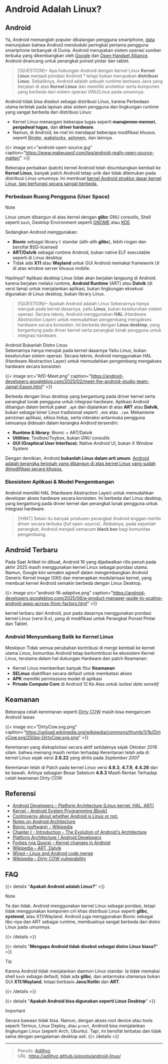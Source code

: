# Android Adalah Linux?


## Android

Ya, Android memanglah populer dikalangan pengguna smartphone, [data](https://gs.statcounter.com/os-market-share/mobile/worldwide) menunjukan bahwa Android menduduki peringkat pertama pengguna smartphone terbanyak di Dunia. Android merupakan sistem operasi sumber terbuka yang dikembangkan oleh [Google](https://www.android.com/) dan [Open Handset Alliance](https://www.openhandsetalliance.com/android_overview.html).  Android dirancang untuk perangkat ponsel pintar dan tablet. 

> [!QUESTION]+ Apa hubungan Android dengan kernel Linux
> **Kernel Linux** menjadi pondasi Android.* tetapi bukan merupakan **distribusi Linux**. Sebaliknya, Android adalah sebuah runtime berbasis Java yang berjalan di atas **Kernel Linux** dan memiliki arsitektur serta komponen yang berbeda dari sistem operasi *GNU/Linux* pada umumnya.

Android tidak bisa disebut sebagai distribusi Linux, karena Perbedaan utama terletak pada lapisan atas sistem pengguna dan lingkungan runtime yang sangat berbeda dari distribusi Linux:

- Kernel Linux menangani beberapa tugas seperti **manajemen memori**, **penjadwal tugas**, dan **driver hardware**.
- Namun, di Android, ke
rnel ini mendapat beberapa modifikasi khusus. seperti <abbr title="Untuk inter proses communication (IPC)">Binder</abbr>, <abbr title="untuk manajemen pengelolaan sumber daya">wakelocks</abbr>, <abbr title="untuk shared memory">ashmem</abbr>, dan lainnya.

{{< image src="android-open-source.jpg" caption="https://www.makeuseof.com/tag/android-really-open-source-matter/" >}}

Beberapa perbaikan (patch) kernel Android telah disumbangkan kembali ke **Kernel Linux**, banyak patch Android tetap unik dan tidak ditemukan pada distribusi Linux umumnya. Ini membuat <u>kernel Android struktur dasar kernel Linux, tapi berfungsi secara sangat berbeda.</u>

### Perbedaan Ruang Pengguna (User Space)

> [!NOTE]
> Linux umum dibangun di atas kernel dengan **glibc** GNU coreutils, Shell seperti `bash`, Desktop Environment seperti [GNOME](https://www.gnome.org/) atau [KDE](https://kde.org/).

Sedangkan Android menggunakan:

- **Bionic** sebagai library `C` standar (alih-alih **glibc**), lebih ringan dan bersifat BSD-licensed
- **ART/Dalvik** sebagai runtime Android, bukan native ELF executable seperti di Linux desktop 
- Tidak ada **X11** atau **Wayland** untuk GUI Android memakai framework UI di atas window server khusus mobile. 

Hasilnya? Aplikasi desktop Linux tidak akan berjalan langsung di Android. karena berjalan melalui runtime, **Android Runtime** (ART) atau **Dalvik** (di versi lama) untuk menjalankan aplikasi, bukan lingkungan eksekusi digunakan di Linux desktop, bukan library Linux.


> [!QUESTION]+ Apakah Android adalah Linux
> Sebenarnya hanya merujuk pada kernel dasarnya, yaitu **Linux**, bukan keseluruhan sistem operasi. Secara teknis, Android menggunakan **HAL** (*Hardware Abstraction Layer*) untuk memudahkan pengembang mengakses hardware secara konsisten. Ini berbeda dengan **Linux desktop**, yang bergantung pada driver kernel serta perangkat lunak pengguna untuk integrasi hardware.  

Android Bukanlah Distro Linux  
Sebenarnya hanya merujuk pada kernel dasarnya Yaitu Linux, bukan keseluruhan sistem operasi. Secara teknis, Android menggunakan HAL (Hardware Abstraction Layer) untuk memudahkan pengembang mengakses hardware secara konsisten

{{< image src="AfD-Meet.png" caption="https://android-developers.googleblog.com/2025/02/meet-the-android-studio-team-Jamal-Eason.html" >}}

Berbeda dengan linux desktop yang bergantung pada driver kernel serta perangkat lunak pengguna untuk integrasi hardware. Aplikasi Android dibangun dalam bentuk paket `.apk` dan dijalankan di atas **ART** atau **Dalvik**, bukan sebagai biner Linux tradisional seperti `.deb` atau `.rpm`. Mekanisme perizinan aplikasi, siklus hidup, serta interaksi antarmuka pengguna semuanya didesain dalam kerangka Android tersendiri:  

- **Runtime & library**: Bionic + ART/Dalvik  
- **Utilities**: Toolbox/Toybox, bukan *GNU coreutils*  
- **GUI (Graphical User Interface)**: Native Android UI, bukan X Window System  

Dengan demikian, Android **bukanlah Linux dalam arti umum**. <u>Android adalah kerangka terpisah yang dibangun di atas kernel Linux yang sudah dimodifikasi secara khusus.</u>  

### Ekosistem Aplikasi & Model Pengembangan

Android memiliki HAL (Hardware Abstraction Layer) untuk memudahkan developer akses hardware secara konsisten. Ini berbeda dari Linux desktop, yang bergantung pada driver kernel dan perangkat lunak pengguna untuk integrasi hardware.

> [!HINT] Selain itu
> banyak produsen perangkat Android enggan merilis driver secara terbuka (*full open-source*). Akibatnya, pada sejumlah perangkat, Android menjadi semacam **black box** bagi komunitas pengembang.  

## Android Terbaru

Pada Saat Artikel ini dibuat, Android 16 yang dijadwalkan rilis penuh pada akhir 2025 masih menggunakan kernel Linux sebagai pondasi utama. Namun, Google kini semakin agresif dalam mengembangkan Android Generic Kernel Image (GKI) dan menerapkan modularisasi kernel, yang membuat kernel Android semakin berbeda dengan Linux Desktop. 

{{< image src="android-16-adaptive.png" caption="https://android-developers.googleblog.com/2025/06/a-product-manager-guide-to-scaling-android-apps-across-from-factors.html" >}}

kernel terbaru dari Android, pun pada dasarnya menggunakan pondasi kernel Linux (versi 6.x), yang di modifikasi untuk Perangkat Ponsel Pintar dan Tablet.

### Android Menyumbang Balik ke Kernel Linux

Meskipun Tidak semua perubahan kontribusi di merge kembali ke kernel utama Linux, komunitas Android tetap berkontribusi ke ekosistem Kernel Linux, terutama dalam hal dukungan Hardware dan patch Keamanan:

- Kernel Linux memberikan banyak fitur **Keamanan**
- **SELinux** diaktifkan secara default untuk membatasi akses
- **APK** memiliki permissions model di aplikasi
- **Private Compute Core** di Android 12 Ke Atas untuk *isolasi data sensitif*

## Keamanan

Beberapa celah kerentanan seperti <abbr title="Dirty Copy-On-Write">Dirty COW</abbr> masih bisa mengancam Android lawas

{{< image src="DirtyCow.svg.png" caption="https://upload.wikimedia.org/wikipedia/commons/thumb/1/1b/DirtyCow.svg/250px-DirtyCow.svg.png" >}}

Kerentanan yang dieksploitasi secara aktif setidaknya sejak *Oktober 2016* silam. bahwa memang masih rentan terhadap Kerentanan telah ada di kernel Linux sejak versi **2.6.22** yang dirilis pada *September 2007*

Kerentanan telah di Patch pada kernel Linux versi **4.8.3**, **4.7.9**, **4.4.26** dan ke bawah. Artinya sebagian Besar Sebelum **4.8.3** Masih Rentan Terhadap celah keamanan Dirty COW

## Referensi

* [Android Developers – Platform Architecture (Linux kernel, HAL, ART)](https://developer.android.com/guide/platform?hl=id)
* [Kernel - Android System Programming [Book]](https://www.oreilly.com/library/view/android-system-programming/9781787125360/9dc4394d-fb7a-418d-8d88-3c5c212a3371.xhtml)
* [Controversy about whether Android is Linux or not.](https://www.reddit.com/r/linuxquestions/comments/h0eiu2/)
* [Notes on Android Architecture](https://stan.bar/androidarch/)
* [Bionic (software) - Wikipedia](https://en.wikipedia.org/wiki/Bionic_%28software%29)
* [Chapter I - Introduction - The Evolution of Android's Architecture](https://newandroidbook.com/book/Introduction.html)
* [Platform Architecture | Android Developers](https://developer.android.com/guide/platform)
* [Forbes (via Quora) – Kernel changes in Android](https://www.forbes.com/sites/quora/2013/05/13/what-are-the-major-changes-that-android-made-to-the-linux-kernel/?utm_source=chatgpt.com)
* [Wikipedia – ART, Dalvik](https://en.wikipedia.org/wiki/Android_Runtime)
* [Wired – Linux and Android code merge](https://www.wired.com/2012/03/android-linux/)
* [Wikipedia – Dirty COW vulnerability](https://en.wikipedia.org/wiki/Dirty_COW)

## FAQ

{{< details "**Apakah Android adalah Linux?**" >}}

> [!NOTE]
> Ya dan tidak. Android menggunakan kernel Linux sebagai pondasi, tetapi tidak menggunakan komponen ciri khas distribusi Linux seperti **glibc**, **systemd**, atau X11/Wayland. Android juga menggunakan Bionic sebagai libc-nya dan ART sebagai runtime, membuatnya sangat berbeda dari distro Linux pada umumnya.

{{< /details >}}

{{< details "**Mengapa Android tidak disebut sebagai distro Linux biasa?**" >}}

> [!TIP]
> Karena Android tidak menjalankan daemon Linux standar. Ia tidak memakai shell `bash` sebagai default, tidak ada **glibc**, dan antarmuka utamanya bukan GUI **X11**/**Wayland**, tetapi berbasis **Java**/**Kotlin** dan **ART**.

{{< /details >}}

{{< details "**Apakah Android bisa digunakan seperti Linux Desktop**" >}}

> [!IMPORTANT]
> Secara bawaan tidak bisa. Namun, dengan akses root device atau tools seperti Termux, Linux Deploy, atau `proot`, Android bisa menjalankan lingkungan Linux (seperti Arch, Ubuntu). Tapi, ini bersifat terbatas dan tidak sama dengan pengalaman desktop asli.
{{< /details >}}

---

> Penulis: [Adilhyz](https://github.com/adilhyz)  
> URL: https://adilhyz.github.io/posts/android-linux/  

